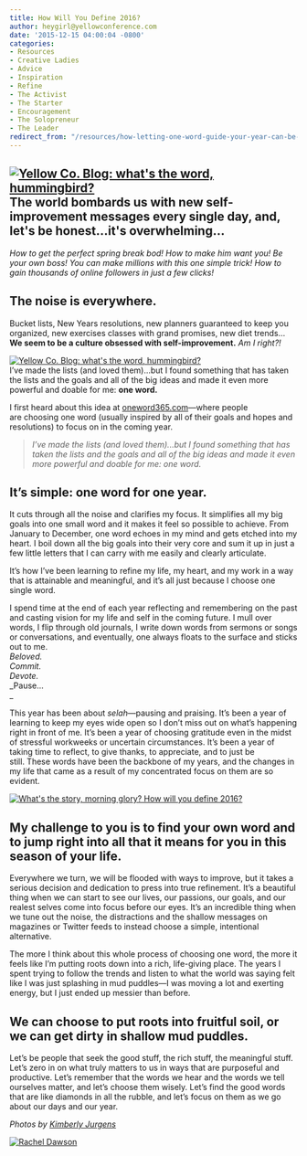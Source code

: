 ```yaml
---
title: How Will You Define 2016?
author: heygirl@yellowconference.com
date: '2015-12-15 04:00:04 -0800'
categories:
- Resources
- Creative Ladies
- Advice
- Inspiration
- Refine
- The Activist
- The Starter
- Encouragement
- The Solopreneur
- The Leader
redirect_from: "/resources/how-letting-one-word-guide-your-year-can-be-a-serious-resolution-game-changer/"
---
```


## [![Yellow Co. Blog: what's the word, hummingbird? ](https://yellow-blog-images.imgix.net/2015/11/She-x-Eclectic-0831-1024x683.jpg)](https://yellow-blog-images.imgix.net/2015/11/She-x-Eclectic-0831-1024x683.jpg)The world bombards us with new self-improvement messages every single day, and, let's be honest...it's overwhelming...

_How to get the perfect spring break bod! How to make him want you! Be your own boss! You can make millions with this one simple trick! How to gain thousands of online followers in just a few clicks!_

## The noise is everywhere.

Bucket lists, New Years resolutions, new planners guaranteed to keep you organized, new exercises classes with grand promises, new diet trends…  
**We seem to be a culture obsessed with self-improvement.** _Am I right?!_

[![Yellow Co. Blog: what's the word, hummingbird?](https://yellow-blog-images.imgix.net/2015/11/She-x-Eclectic-0802.jpg)](https://yellow-blog-images.imgix.net/2015/11/She-x-Eclectic-0802.jpg)[  
](https://yellow-blog-images.imgix.net/2015/12/She-x-Eclectic-0802-copy.jpg)I’ve made the lists (and loved them)...but I found something that has taken the lists and the goals and all of the big ideas and made it even more powerful and doable for me: **one word.**

I first heard about this idea at [oneword365.com](http://oneword365.com/)—where people are choosing one word (usually inspired by all of their goals and hopes and resolutions) to focus on in the coming year.

> _I’ve made the lists (and loved them)...but I found something that has taken the lists and the goals and all of the big ideas and made it even more powerful and doable for me: one word._

## It’s simple: one word for one year.

It cuts through all the noise and clarifies my focus. It simplifies all my big goals into one small word and it makes it feel so possible to achieve. From January to December, one word echoes in my mind and gets etched into my heart. I boil down all the big goals into their very core and sum it up in just a few little letters that I can carry with me easily and clearly articulate.

It’s how I’ve been learning to refine my life, my heart, and my work in a way that is attainable and meaningful, and it’s all just because I choose one single word.

I spend time at the end of each year reflecting and remembering on the past and casting vision for my life and self in the coming future. I mull over words, I flip through old journals, I write down words from sermons or songs or conversations, and eventually, one always floats to the surface and sticks out to me.  
_Beloved._  
_Commit._  
_Devote._  
_Pause...  
_

This year has been about _selah_—pausing and praising. It’s been a year of learning to keep my eyes wide open so I don’t miss out on what’s happening right in front of me. It’s been a year of choosing gratitude even in the midst of stressful workweeks or uncertain circumstances. It’s been a year of taking time to reflect, to give thanks, to appreciate, and to just be still. These words have been the backbone of my years, and the changes in my life that came as a result of my concentrated focus on them are so evident.

[![What's the story, morning glory? How will you define 2016? ](https://yellow-blog-images.imgix.net/2015/11/She-x-Eclectic-0834-1024x683.jpg)](https://yellow-blog-images.imgix.net/2015/11/She-x-Eclectic-0834-1024x683.jpg)

## **My challenge to you is to find your own word and to jump right into all that it means for you in this season of your life.**

Everywhere we turn, we will be flooded with ways to improve, but it takes a serious decision and dedication to press into true refinement. It’s a beautiful thing when we can start to see our lives, our passions, our goals, and our realest selves come into focus before our eyes. It’s an incredible thing when we tune out the noise, the distractions and the shallow messages on magazines or Twitter feeds to instead choose a simple, intentional alternative.

The more I think about this whole process of choosing one word, the more it feels like I’m putting roots down into a rich, life-giving place. The years I spent trying to follow the trends and listen to what the world was saying felt like I was just splashing in mud puddles—I was moving a lot and exerting energy, but I just ended up messier than before.

## We can choose to put roots into fruitful soil, or we can get dirty in shallow mud puddles.

Let’s be people that seek the good stuff, the rich stuff, the meaningful stuff. Let’s zero in on what truly matters to us in ways that are purposeful and productive. Let’s remember that the words we hear and the words we tell ourselves matter, and let’s choose them wisely. Let’s find the good words that are like diamonds in all the rubble, and let’s focus on them as we go about our days and our year.

_Photos by [Kimberly Jurgens](http://eclecticstateofmind.com/)_

[![Rachel Dawson](https://yellow-blog-images.imgix.net/2015/05/Dawson.jpg)](http://www.racheladawson.com/)
